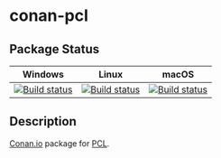 # conan-pcl

## Package Status

| Windows | Linux | macOS |
|:-------:|:-----:|:-----:|
|[![Build status](https://ci.appveyor.com/api/projects/status/0y4gjeseoe9j1wa3/branch/testing%2F1.11.1?svg=true)](https://ci.appveyor.com/project/SpaceIm/conan-pcl)|[![Build status](https://github.com/SpaceIm/conan-pcl/workflows/.github/workflows/linux.yml/badge.svg?branch=testing%2F1.11.1)](https://github.com/SpaceIm/conan-pcl/actions/workflows/linux.yml?query=branch%3Atesting%2F1.11.1)|[![Build status](https://github.com/SpaceIm/conan-pcl/workflows/.github/workflows/macos.yml/badge.svg?branch=testing%2F1.11.1)](https://github.com/SpaceIm/conan-pcl/actions/workflows/macos.yml?query=branch%3Atesting%2F1.11.1)|

## Description

[Conan.io](https://conan.io) package for [PCL](https://pointclouds.org).
